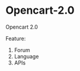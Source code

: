 Opencart-2.0
============

Opencart 2.0


Feature:
1. Forum <br />
2. Language <br />
3. APIs <br />
